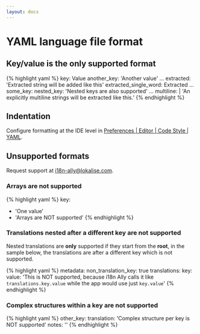 ```yaml
---
layout: docs
---
```


# YAML language file format

## Key/value is the only supported format

{% highlight yaml %}
key: Value
another_key: 'Another value'
...
extracted: 'Extracted string will be added like this'
extracted_single_word: Extracted
...
some_key:
nested_key: 'Nested keys are also supported'
...
multiline: |
'An explicitly multiline strings
will be extracted like this.'
{% endhighlight %}

## Indentation

Configure formatting at the IDE level in <a href="phpstorm://settings?name=Editor--Code+Style--YAML">Preferences | Editor | Code Style | YAML</a>.

## Unsupported formats

Request support at <a href="mailto:i18n-ally@lokalise.com">i18n-ally@lokalise.com</a>.

### Arrays are not supported

{% highlight yaml %}
key:
- 'One value'
- 'Arrays are NOT supported'
{% endhighlight %}

### Translations nested after a different key are not supported

Nested translations are **only** supported if they start from the **root**, in the sample below, the translations are
after a different key which is not supported.

{% highlight yaml %}
metadata:
    non_translation_key: true
translations:
    key:
        value: 'This is NOT supported, because i18n Ally calls it like `translations.key.value` while the app would use just `key.value`'
{% endhighlight %}

### Complex structures within a key are not supported

{% highlight yaml %}
other_key:
translation: 'Complex structure per key is NOT supported'
notes: ''
{% endhighlight %}

